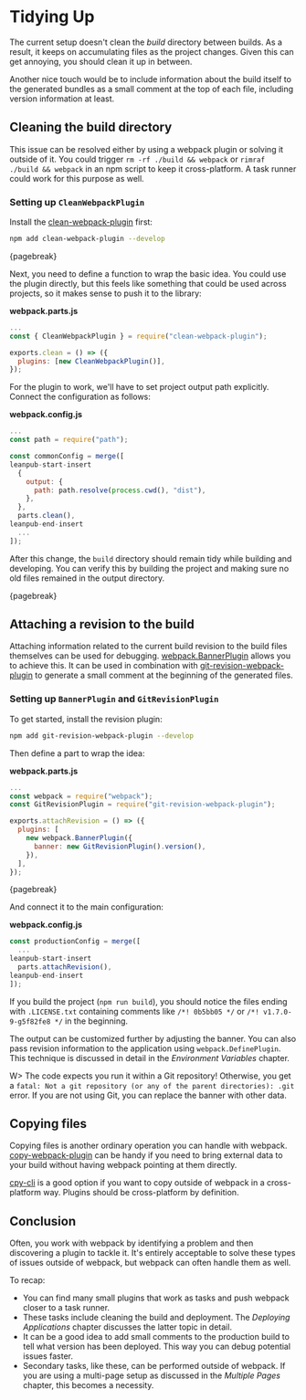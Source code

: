 # Tidying Up

The current setup doesn't clean the _build_ directory between builds. As a result, it keeps on accumulating files as the project changes. Given this can get annoying, you should clean it up in between.

Another nice touch would be to include information about the build itself to the generated bundles as a small comment at the top of each file, including version information at least.

## Cleaning the build directory

This issue can be resolved either by using a webpack plugin or solving it outside of it. You could trigger `rm -rf ./build && webpack` or `rimraf ./build && webpack` in an npm script to keep it cross-platform. A task runner could work for this purpose as well.

### Setting up `CleanWebpackPlugin`

Install the [clean-webpack-plugin](https://www.npmjs.com/package/clean-webpack-plugin) first:

```bash
npm add clean-webpack-plugin --develop
```

{pagebreak}

Next, you need to define a function to wrap the basic idea. You could use the plugin directly, but this feels like something that could be used across projects, so it makes sense to push it to the library:

**webpack.parts.js**

```javascript
...
const { CleanWebpackPlugin } = require("clean-webpack-plugin");

exports.clean = () => ({
  plugins: [new CleanWebpackPlugin()],
});
```

For the plugin to work, we'll have to set project output path explicitly. Connect the configuration as follows:

**webpack.config.js**

```javascript
...
const path = require("path");

const commonConfig = merge([
leanpub-start-insert
  {
    output: {
      path: path.resolve(process.cwd(), "dist"),
    },
  },
  parts.clean(),
leanpub-end-insert
  ...
]);
```

After this change, the `build` directory should remain tidy while building and developing. You can verify this by building the project and making sure no old files remained in the output directory.

{pagebreak}

## Attaching a revision to the build

Attaching information related to the current build revision to the build files themselves can be used for debugging. [webpack.BannerPlugin](https://webpack.js.org/plugins/banner-plugin/) allows you to achieve this. It can be used in combination with [git-revision-webpack-plugin](https://www.npmjs.com/package/git-revision-webpack-plugin) to generate a small comment at the beginning of the generated files.

### Setting up `BannerPlugin` and `GitRevisionPlugin`

To get started, install the revision plugin:

```bash
npm add git-revision-webpack-plugin --develop
```

Then define a part to wrap the idea:

**webpack.parts.js**

```javascript
...
const webpack = require("webpack");
const GitRevisionPlugin = require("git-revision-webpack-plugin");

exports.attachRevision = () => ({
  plugins: [
    new webpack.BannerPlugin({
      banner: new GitRevisionPlugin().version(),
    }),
  ],
});
```

{pagebreak}

And connect it to the main configuration:

**webpack.config.js**

```javascript
const productionConfig = merge([
  ...
leanpub-start-insert
  parts.attachRevision(),
leanpub-end-insert
]);
```

If you build the project (`npm run build`), you should notice the files ending with `.LICENSE.txt` containing comments like `/*! 0b5bb05 */` or `/*! v1.7.0-9-g5f82fe8 */` in the beginning.

The output can be customized further by adjusting the banner. You can also pass revision information to the application using `webpack.DefinePlugin`. This technique is discussed in detail in the _Environment Variables_ chapter.

W> The code expects you run it within a Git repository! Otherwise, you get a `fatal: Not a git repository (or any of the parent directories): .git` error. If you are not using Git, you can replace the banner with other data.

## Copying files

Copying files is another ordinary operation you can handle with webpack. [copy-webpack-plugin](https://www.npmjs.com/package/copy-webpack-plugin) can be handy if you need to bring external data to your build without having webpack pointing at them directly.

[cpy-cli](https://www.npmjs.com/package/cpy-cli) is a good option if you want to copy outside of webpack in a cross-platform way. Plugins should be cross-platform by definition.

## Conclusion

Often, you work with webpack by identifying a problem and then discovering a plugin to tackle it. It's entirely acceptable to solve these types of issues outside of webpack, but webpack can often handle them as well.

To recap:

- You can find many small plugins that work as tasks and push webpack closer to a task runner.
- These tasks include cleaning the build and deployment. The _Deploying Applications_ chapter discusses the latter topic in detail.
- It can be a good idea to add small comments to the production build to tell what version has been deployed. This way you can debug potential issues faster.
- Secondary tasks, like these, can be performed outside of webpack. If you are using a multi-page setup as discussed in the _Multiple Pages_ chapter, this becomes a necessity.
